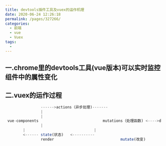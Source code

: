 ```yaml
---
title: devtools插件工具及vuex的运作机理
date: 2020-06-24 12:26:18
permalink: /pages/327266/
categories:
  - 前端
  - vue
  - Vuex
tags:
  - 
---
```

## 一.chrome里的devtools工具(vue版本)可以实时监控组件中的属性变化

## 二.vuex的运作过程

```javascript
				------>actions（异步处理)-------
				|															|commit("函数名")提交
				|															|
 vue-components         					mutations（处理函数) <---->devtools监控
				|															|
        |                            	|
        <------ state(状态)	<----------                            
				render								mutate(改变)
```

